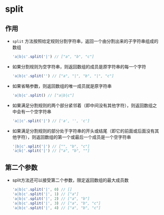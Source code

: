 # split

## 作用

  - `split`  方法按照给定规则分割字符串，返回一个由分割出来的子字符串组成的数组

    ```js
    'a|b|c'.split('|') // ["a", "b", "c"]
    ```

  - 如果分割规则为空字符串，则返回数组的成员是原字符串的每一个字符

    ```js
    'a|b|c'.split('') // ["a", "|", "b", "|", "c"]
    ```

  - 如果省略参数，则返回数组的唯一成员就是原字符串

    ```js
    'a|b|c'.split() // ["a|b|c"]
    ```

  - 如果满足分割规则的两个部分紧邻着（即中间没有其他字符），则返回数组之中会有一个空字符串

    ```js
    'a||c'.split('|') // ['a', '', 'c']
    ```

  - 如果满足分割规则的部分处于字符串的开头或结尾（即它的前面或后面没有其他字符），则返回数组的第一个或最后一个成员是一个空字符串

    ```js
    '|b|c'.split('|') // ["", "b", "c"]
    'a|b|'.split('|') // ["a", "b", ""]
    ```

## 第二个参数

  - split方法还可以接受第二个参数，限定返回数组的最大成员数

    ```js
    'a|b|c'.split('|', 0) // []
    'a|b|c'.split('|', 1) // ["a"]
    'a|b|c'.split('|', 2) // ["a", "b"]
    'a|b|c'.split('|', 3) // ["a", "b", "c"]
    'a|b|c'.split('|', 4) // ["a", "b", "c"]
    ```
